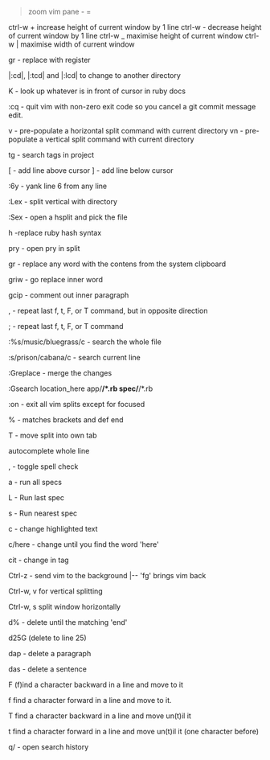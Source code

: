 > zoom vim pane
<leader>-
<leader> =

ctrl-w + increase height of current window by 1 line
ctrl-w - decrease height of current window by 1 line
ctrl-w _ maximise height of current window
ctrl-w | maximise width of current window

<leader>gr - replace with register

|:cd|, |:tcd| and |:lcd| to change to another directory

K - look up whatever is in front of cursor in ruby docs

:cq - quit vim with non-zero exit code so you cancel a git commit message edit.

<leader>v - pre-populate a horizontal split command with current directory
<leader>vn - pre-populate a vertical split command with current directory

<leader>tg - search tags in project

[<Space> - add line above cursor
]<Space> - add line below cursor

:6y - yank line 6 from any line

:Lex - split vertical with directory

:Sex - open a hsplit and pick the file

<leader>h -replace ruby hash syntax

<leader>pry - open pry in split

<leader>gr - replace any word with the contens from the system clipboard

griw - go replace inner word

gcip - comment out inner paragraph

, - repeat last f, t, F, or T command, but in opposite direction

; - repeat last f, t, F, or T command

:%s/music/bluegrass/c - search the whole file

:s/prison/cabana/c - search current line

:Greplace - merge the changes

:Gsearch location_here app/**/*.rb spec/**/*.rb

:on - exit all vim splits except for focused

% - matches brackets and def end

<c-w>T - move split into own tab

<Ctrl-x><Ctrl-l> autocomplete whole line

<leader>, - toggle spell check

<leader>a - run all specs

<leader>L - Run last spec

<leader>s - Run nearest spec

c - change highlighted text

c/here - change until you find the word 'here'

cit - change in tag

Ctrl-z - send vim to the background |-- 'fg' brings vim back

Ctrl-w, v for vertical splitting

Ctrl-w, s split window horizontally

d% - delete until the matching 'end'

d25G (delete to line 25)

dap - delete a paragraph

das - delete a sentence

F<char> (f)ind a character backward in a line and move to it

f<char> find a character forward in a line and move to it.

T<char> find a character backward in a line and move un(t)il it

t<char> find a character forward in a line and move un(t)il it (one character
before)

q/ - open search history

